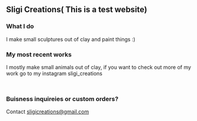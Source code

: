 ## Sligi Creations( This is a test website)

###  What I do 

I make small sculptures out of clay and paint things :)


### My most recent works

I mostly make small animals out of clay, if you want to check out more of my work go to  my instagram sligi_creations 

```markdown



```



### Buisness inquireies or custom orders?

Contact sligicreations@gmail.com
